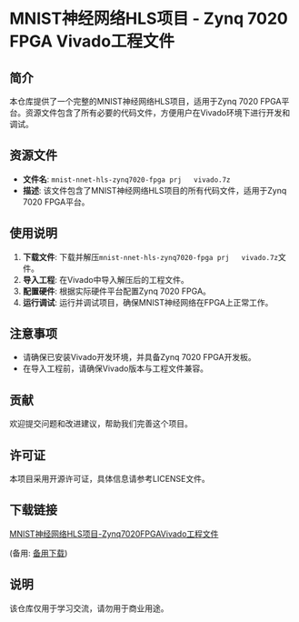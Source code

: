 # MNIST神经网络HLS项目 - Zynq 7020 FPGA Vivado工程文件

## 简介

本仓库提供了一个完整的MNIST神经网络HLS项目，适用于Zynq 7020 FPGA平台。资源文件包含了所有必要的代码文件，方便用户在Vivado环境下进行开发和调试。

## 资源文件

- **文件名**: `mnist-nnet-hls-zynq7020-fpga prj   vivado.7z`
- **描述**: 该文件包含了MNIST神经网络HLS项目的所有代码文件，适用于Zynq 7020 FPGA平台。

## 使用说明

1. **下载文件**: 下载并解压`mnist-nnet-hls-zynq7020-fpga prj   vivado.7z`文件。
2. **导入工程**: 在Vivado中导入解压后的工程文件。
3. **配置硬件**: 根据实际硬件平台配置Zynq 7020 FPGA。
4. **运行调试**: 运行并调试项目，确保MNIST神经网络在FPGA上正常工作。

## 注意事项

- 请确保已安装Vivado开发环境，并具备Zynq 7020 FPGA开发板。
- 在导入工程前，请确保Vivado版本与工程文件兼容。

## 贡献

欢迎提交问题和改进建议，帮助我们完善这个项目。

## 许可证

本项目采用开源许可证，具体信息请参考LICENSE文件。

## 下载链接
[MNIST神经网络HLS项目-Zynq7020FPGAVivado工程文件](https://pan.quark.cn/s/bfbc5e50b99d) 

(备用: [备用下载](https://pan.baidu.com/s/1d4wtXHTH53nX-tleimQqdA?pwd=1234))

## 说明

该仓库仅用于学习交流，请勿用于商业用途。
